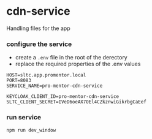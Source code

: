 # cdn-service

Handling files for the app

### configure the service

-   create a `.env` file in the root of the derectory
-   replace the required properties of the .env values

```
HOST=sltc.app.promentor.local
PORT=8083
SERVICE_NAME=pro-mentor-cdn-service

KEYCLOAK_CLIENT_ID=pro-mentor-cdn-service
SLTC_CLIENT_SECRET=IVeD6oeAX7OEl4CZkznwiGikrbgCaEef
```

### run service

```
npm run dev_window
```
